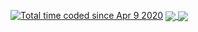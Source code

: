 <a href="https://wakatime.com/@20a6dcf6-bc6e-441e-a515-e194916ca388"><img src="https://wakatime.com/badge/user/20a6dcf6-bc6e-441e-a515-e194916ca388.svg" alt="Total time coded since Apr 9 2020" /></a>
<a href="https://github-readme-stats.vercel.app/api?username=kajov&show_icons=true&theme=codeSTACKr&count_private=true&include_all_commits=true">
  <img align="center" src="https://github-readme-stats.vercel.app/api?username=kajov&show_icons=true&theme=codeSTACKr&count_private=true&include_all_commits=true" />
</a>
<a href="https://github.com/anuraghazra/github-readme-stats">
  <img align="center" src="https://github-readme-stats.vercel.app/api/top-langs/?username=anuraghazra&layout=compact " />
</a>
